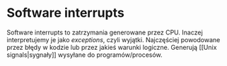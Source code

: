 # Software interrupts
Software interrupts to zatrzymania generowane przez CPU. Inaczej interpretujemy je jako *exceptions*, czyli wyjątki. Najczęściej powodowane przez błędy w kodzie lub przez jakieś warunki logiczne. Generują [[Unix signals|sygnały]] wysyłane do programów/procesów.